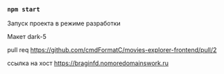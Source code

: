 ### `npm start`

Запуск проекта в режиме разработки

Макет dark-5

pull req https://github.com/cmdFormatC/movies-explorer-frontend/pull/2

ссылка на хост https://braginfd.nomoredomainswork.ru
